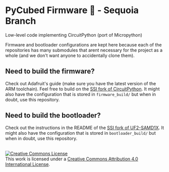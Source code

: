 # PyCubed Firmware 🔧 - Sequoia Branch

Low-level code implementing CircuitPython (port of Micropython)

Firmware and bootloader configurations are kept here because each of the repositories has many submodules that arent necessary for the project as a whole (and we don't want anyone to accidentally clone them).

## Need to build the firmware?

Check out Adafruit's guide (make sure you have the latest version of the ARM toolchain). Feel free to build on the [SSI fork of CircuitPython](https://github.com/stanford-ssi/circuitpython). It might also have the configuration that is stored in `firmware_build/` but when in doubt, use this repository.

## Need to build the bootloader?

Check out the instructions in the README of the [SSI fork of UF2-SAMD1X](https://github.com/stanford-ssi/uf2-samdx1). It might also have the configuration that is stored in `bootloader_build/` but when in doubt, use this repository.

<br>
<a rel="license" href="http://creativecommons.org/licenses/by/4.0/"><img alt="Creative Commons License" style="border-width:0" src="https://i.creativecommons.org/l/by/4.0/88x31.png" /></a><br />This work is licensed under a <a rel="license" href="http://creativecommons.org/licenses/by/4.0/">Creative Commons Attribution 4.0 International License</a>.
